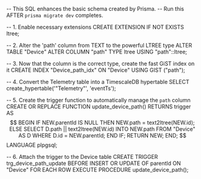 -- This SQL enhances the basic schema created by Prisma.
-- Run this AFTER `prisma migrate dev` completes.

-- 1. Enable necessary extensions
CREATE EXTENSION IF NOT EXISTS ltree;

-- 2. Alter the 'path' column from TEXT to the powerful LTREE type
ALTER TABLE "Device" ALTER COLUMN "path" TYPE ltree USING "path"::ltree;

-- 3. Now that the column is the correct type, create the fast GiST index on it
CREATE INDEX "Device_path_idx" ON "Device" USING GIST ("path");

-- 4. Convert the Telemetry table into a TimescaleDB hypertable
SELECT create_hypertable('"Telemetry"', 'eventTs');

-- 5. Create the trigger function to automatically manage the `path` column
CREATE OR REPLACE FUNCTION update_device_path() RETURNS trigger AS $$
  BEGIN
    IF NEW.parentId IS NULL THEN
      NEW.path = text2ltree(NEW.id);
    ELSE
      SELECT D.path || text2ltree(NEW.id)
      INTO NEW.path
      FROM "Device" AS D
      WHERE D.id = NEW.parentId;
    END IF;
    RETURN NEW;
  END;
$$ LANGUAGE plpgsql;

-- 6. Attach the trigger to the Device table
CREATE TRIGGER trg_device_path_update
BEFORE INSERT OR UPDATE OF parentId ON "Device"
FOR EACH ROW EXECUTE PROCEDURE update_device_path();